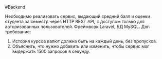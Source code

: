 #Backend

Необходимо реализовать сервис, выдающий средний балл и оценки студента за семестр через HTTP REST API, с доступом только для авторизованных пользователей.
Фреймворк Laravel, БД MySQL.
Доп требование:
1. История курсов валют должна быть на каждый день, без пропусков.
2. Объяснить, что нужно добавить или изменить, чтобы сервис мог выдержать 1500 запросов в секунду.